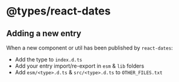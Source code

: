 # @types/react-dates

## Adding a new entry

When a new component or util has been published by `react-dates`:

- Add the type to `index.d.ts`
- Add your entry import/re-export in `esm` & `lib` folders
- Add `esm/<type>.d.ts` & `src/<type>.d.ts` to `OTHER_FILES.txt`
